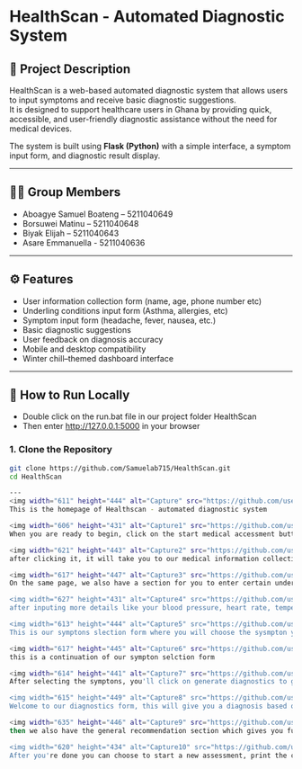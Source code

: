 # HealthScan - Automated Diagnostic System

## 📌 Project Description
HealthScan is a web-based automated diagnostic system that allows users to input symptoms and receive basic diagnostic suggestions.  
It is designed to support healthcare users in Ghana by providing quick, accessible, and user-friendly diagnostic assistance without the need for medical devices.

The system is built using **Flask (Python)** with a simple interface, a symptom input form, and diagnostic result display.

---

## 👩‍💻 Group Members
- Aboagye Samuel Boateng – 5211040649  
- Borsuwei Matinu – 5211040648  
- Biyak Elijah – 5211040643  
- Asare Emmanuella - 5211040636  

---

## ⚙️ Features
- User information collection form (name, age, phone number etc)
- Underling conditions input form (Asthma, allergies, etc)
- Symptom input form (headache, fever, nausea, etc.)  
- Basic diagnostic suggestions  
- User feedback on diagnosis accuracy  
- Mobile and desktop compatibility  
- Winter chill–themed dashboard interface  

---

## 🚀 How to Run Locally
- Double click on the run.bat file in our project folder HealthScan
- Then enter http://127.0.0.1:5000 in your browser

### 1. Clone the Repository
```bash
git clone https://github.com/Samuelab715/HealthScan.git
cd HealthScan

---
<img width="611" height="444" alt="Capture" src="https://github.com/user-attachments/assets/2ce3aeca-d425-4616-8808-760e05aedd69" />
This is the homepage of Healthscan - automated diagnostic system

<img width="606" height="431" alt="Capture1" src="https://github.com/user-attachments/assets/700dace2-7892-4a7b-b36b-0e073ac3c113" />
When you are ready to begin, click on the start medical accessment button

<img width="621" height="443" alt="Capture2" src="https://github.com/user-attachments/assets/f35fe251-ead0-47f9-90f0-7a050c14e4cb" />
after clicking it, it will take you to our medical information collection form where you will enter your details like name, age, gender, phone number.

<img width="617" height="447" alt="Capture3" src="https://github.com/user-attachments/assets/8d8a7798-b340-4467-ab27-412b95a533f6" />
On the same page, we also have a section for you to enter certain underlying diseases, click on none if you don't have one

<img width="627" height="431" alt="Capture4" src="https://github.com/user-attachments/assets/48a7bb93-5a2f-4303-b9a9-7cb42c9c03e8" />
after inputing more details like your blood pressure, heart rate, temperature, click on submit medical information

<img width="613" height="444" alt="Capture5" src="https://github.com/user-attachments/assets/04caccbc-6023-4d0f-8985-fa337660ea5d" />
This is our symptons slection form where you will choose the sysmpton you're suffering from

<img width="617" height="445" alt="Capture6" src="https://github.com/user-attachments/assets/805f7383-3ed8-4934-8bd7-d1d8c104e595" />
this is a continuation of our sympton selction form

<img width="614" height="441" alt="Capture7" src="https://github.com/user-attachments/assets/1946e4dd-2379-41a5-8f6f-fbe2012e4f3e" />
After selecting the symptons, you'll click on generate diagnostics to give you your assessment or click on Back to medical form to start the process again

<img width="615" height="449" alt="Capture8" src="https://github.com/user-attachments/assets/b295e8cd-725c-4d95-b70b-f4971a2f1bb4" />
Welcome to our diagnostics form, this will give you a diagnosis based on the information and the symptons you chose, what you're seeing is the primary diagnosis and the recommended you should take.

<img width="635" height="446" alt="Capture9" src="https://github.com/user-attachments/assets/82dba5f6-cc88-40e5-a342-8c766ea1994d" />
then we also have the general recommendation section which gives you further actions you must take. We also have a very important diclaimer which states that this app is just for informational purposes and shouldn't replace medical advice and be sure to seek medical counsel afterwards

<img width="620" height="434" alt="Capture10" src="https://github.com/user-attachments/assets/882b3c38-3845-45cf-b087-b1e84c89d4a5" />
After you're done you can choose to start a new assessment, print the current one or go back to the home page







